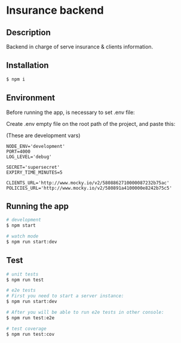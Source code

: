 # Insurance backend

## Description

Backend in charge of serve insurance & clients information.

## Installation

```bash
$ npm i
```

## Environment

Before running the app, is necessary to set .env file:

Create .env empty file on the root path of the project, and paste this:

(These are development vars)
```
NODE_ENV='development'
PORT=4000
LOG_LEVEL='debug'

SECRET='supersecret'
EXPIRY_TIME_MINUTES=5

CLIENTS_URL='http://www.mocky.io/v2/5808862710000087232b75ac'
POLICIES_URL='http://www.mocky.io/v2/580891a4100000e8242b75c5'
```

## Running the app

```bash
# development
$ npm start

# watch mode
$ npm run start:dev

```

## Test

```bash
# unit tests
$ npm run test

# e2e tests
# First you need to start a server instance:
$ npm run start:dev

# After you will be able to run e2e tests in other console:
$ npm run test:e2e

# test coverage
$ npm run test:cov
```
